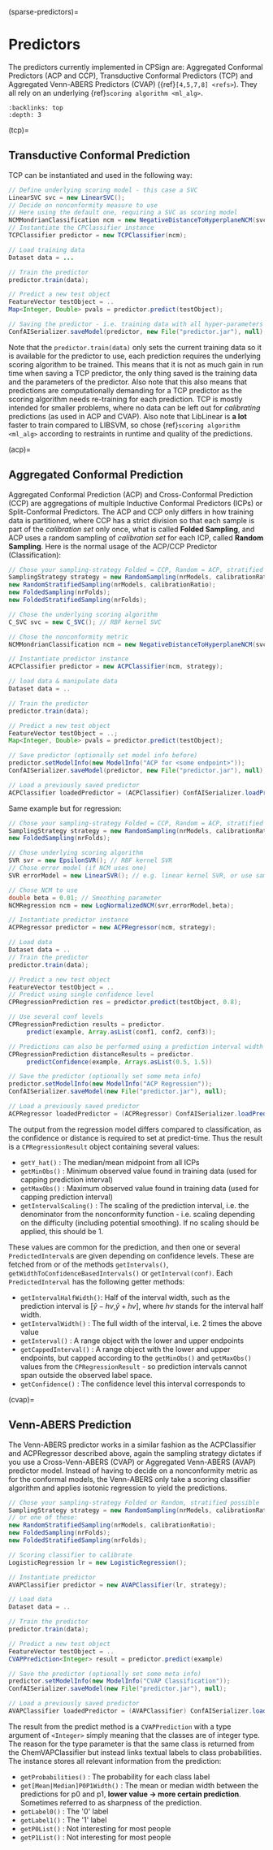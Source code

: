 

(sparse-predictors)=

# Predictors

The predictors currently implemented in CPSign are: Aggregated Conformal Predictors (ACP and CCP), Transductive Conformal Predictors (TCP) and Aggregated Venn-ABERS Predictors (CVAP) ({ref}`[4,5,7,8] <refs>`). They all rely on an underlying {ref}`scoring algorithm <ml_alg>`.

```{contents} Table of Contents
:backlinks: top
:depth: 3
```



(tcp)=

## Transductive Conformal Prediction

TCP can be instantiated and used in the following way:

```java
// Define underlying scoring model - this case a SVC 
LinearSVC svc = new LinearSVC();
// Decide on nonconformity measure to use
// Here using the default one, requiring a SVC as scoring model
NCMMondrianClassification ncm = new NegativeDistanceToHyperplaneNCM(svc);
// Instantiate the CPClassifier instance
TCPClassifier predictor = new TCPClassifier(ncm);

// Load training data
Dataset data = ...

// Train the predictor
predictor.train(data);

// Predict a new test object
FeatureVector testObject = ..
Map<Integer, Double> pvals = predictor.predict(testObject);

// Saving the predictor - i.e. training data with all hyper-parameters
ConfAISerializer.saveModel(predictor, new File("predictor.jar"), null);
```

Note that the `predictor.train(data)` only sets the current training data so it is available for the predictor to use, each prediction requires the underlying scoring algorithm to be trained. This means that it is not as much gain in run time when saving a TCP predictor, the only thing saved is the training data and the parameters of the predictor. Also note that this also means that predictions are computationally demanding for a TCP predictor as the scoring algorithm needs re-training for each prediction. TCP is mostly intended for smaller problems, where no data can be left out for *calibrating* predictions (as used in ACP and CVAP). Also note that LibLinear is **a lot** faster to train compared to LIBSVM, so chose {ref}`scoring algorithm <ml_alg>` according to restraints in runtime and quality of the predictions.

(acp)=

## Aggregated Conformal Prediction

Aggregated Conformal Prediction (ACP) and Cross-Conformal Prediction (CCP) are aggregations of multiple Inductive Conformal Predictors (ICPs) or Split-Conformal Predictors. The ACP and CCP only differs in how training data is partitioned, where CCP has a strict division so that each sample is part of the *calibration set* only once, what is called **Folded Sampling**, and ACP uses a random sampling of *calibration set* for each ICP, called **Random Sampling**. Here is the normal usage of the ACP/CCP Predictor (Classification):

```java
// Chose your sampling-strategy Folded = CCP, Random = ACP, stratified possible (only for classification)
SamplingStrategy strategy = new RandomSampling(nrModels, calibrationRatio);
new RandomStratifiedSampling(nrModels, calibrationRatio);
new FoldedSampling(nrFolds);
new FoldedStratifiedSampling(nrFolds);

// Chose the underlying scoring algorithm
C_SVC svc = new C_SVC(); // RBF kernel SVC 

// Chose the nonconformity metric
NCMMondrianClassification ncm = new NegativeDistanceToHyperplaneNCM(svc);

// Instantiate predictor instance
ACPClassifier predictor = new ACPClassifier(ncm, strategy);

// load data & manipulate data
Dataset data = .. 

// Train the predictor 
predictor.train(data);

// Predict a new test object
FeatureVector testObject = ..;
Map<Integer, Double> pvals = predictor.predict(testObject);

// Save predictor (optionally set model info before)
predictor.setModelInfo(new ModelInfo("ACP for <some endpoint>"));
ConfAISerializer.saveModel(predictor, new File("predictor.jar"), null);

// Load a previously saved predictor
ACPClassifier loadedPredictor = (ACPClassifier) ConfAISerializer.loadPredictor(new File("predictor.jar"), null);
```

Same example but for regression:

```java
// Chose your sampling-strategy Folded = CCP, Random = ACP, stratified *NOT* possible
SamplingStrategy strategy = new RandomSampling(nrModels, calibrationRatio);
new FoldedSampling(nrFolds);

// Chose underlying scoring algorithm
SVR svr = new EpsilonSVR(); // RBF kernel SVR
// Chose error model (if NCM uses one)
SVR errorModel = new LinearSVR(); // e.g. linear kernel SVR, or use same as scorer

// Chose NCM to use
double beta = 0.01; // Smoothing parameter
NCMRegression ncm = new LogNormalizedNCM(svr,errorModel,beta);

// Instantiate predictor instance
ACPRegressor predictor = new ACPRegressor(ncm, strategy);

// Load data 
Dataset data = ..
// Train the predictor
predictor.train(data);

// Predict a new test object
FeatureVector testObject = ..
// Predict using single confidence level
CPRegressionPrediction res = predictor.predict(testObject, 0.8);

// Use several conf levels 
CPRegressionPrediction results = predictor.
     predict(example, Array.asList(conf1, conf2, conf3));

// Predictions can also be performed using a prediction interval width to get what level of confidence that would correspond to
CPRegressionPrediction distanceResults = predictor.
     predictConfidence(example, Arrays.asList(0.5, 1.5))

// Save the predictor (optionally set some meta info)
predictor.setModelInfo(new ModelInfo("ACP Regression"));
ConfAISerializer.saveModel(new File("predictor.jar"), null);

// Load a previously saved predictor
ACPRegressor loadedPredictor = (ACPRegressor) ConfAISerializer.loadPredictor(new File("predictor.jar"), null);
```

The output from the regression model differs compared to classification, as the confidence or distance is required to set at predict-time. Thus the result is a `CPRegressionResult` object containing several values:
  - `getY_hat()` : The median/mean midpoint from all ICPs
  - `getMinObs()` : Minimum observed value found in training data (used for capping prediction interval)
  - `getMaxObs()` : Maximum observed value found in training data (used for capping prediction interval)
  - `getIntervalScaling()` : The scaling of the prediction interval, i.e. the denominator from the nonconformity function - i.e. scaling depending on the difficulty (including potential smoothing). If no scaling should be applied, this should be 1.

These values are common for the prediction, and then one or several `PredictedInterval`s are given depending on confidence levels. These are fetched from or of the methods `getIntervals()`, `getWidthToConfidenceBasedIntervals()` or `getInterval(conf)`. Each `PredictedInterval` has the following getter methods:
- `getIntervalHalfWidth()`: Half of the interval width, such as the prediction interval is [$\hat{y}-hv$,$\hat{y}+hv$], where $hv$ stands for the interval half width.
- `getIntervalWidth()` : The full width of the interval, i.e. 2 times the above value
- `getInterval()` : A range object with the lower and upper endpoints
- `getCappedInterval()` : A range object with the lower and upper endpoints, but capped according to the `getMinObs()` and `getMaxObs()` values from the `CPRegressionResult` - so prediction intervals cannot span outside the observed label space.
- `getConfidence()` : The confidence level this interval corresponds to



(cvap)=

## Venn-ABERS Prediction
The Venn-ABERS predictor works in a similar fashion as the ACPClassifier and ACPRegressor described above, again the sampling strategy dictates if you use a Cross-Venn-ABERS (CVAP) or Aggregated Venn-ABERS (AVAP) predictor model. Instead of having to decide on a nonconformity metric as for the conformal models, the Venn-ABERS only take a scoring classifier algorithm and applies isotonic regression to yield the predictions. 

```java
// Chose your sampling-strategy Folded or Random, stratified possible
SamplingStrategy strategy = new RandomSampling(nrModels, calibrationRatio);
// or one of these:
new RandomStratifiedSampling(nrModels, calibrationRatio);
new FoldedSampling(nrFolds);
new FoldedStratifiedSampling(nrFolds);

// Scoring classifier to calibrate
LogisticRegression lr = new LogisticRegression();

// Instantiate predictor
AVAPClassifier predictor = new AVAPClassifier(lr, strategy);

// Load data 
Dataset data = ..

// Train the predictor 
predictor.train(data);

// Predict a new test object
FeatureVector testObject = ..
CVAPPrediction<Integer> result = predictor.predict(example)

// Save the predictor (optionally set some meta info)
predictor.setModelInfo(new ModelInfo("CVAP Classification")); 
ConfAISerializer.saveModel(new File("predictor.jar"), null);

// Load a previously saved predictor
AVAPClassifier loadedPredictor = (AVAPClassifier) ConfAISerializer.loadPredictor(new File("predictor.jar"), null);
```

The result from the predict method is a `CVAPPrediction` with a type argument of `<Integer>` simply meaning that the classes are of integer type. The reason for the type parameter is that the same class is returned from the ChemVAPClassifier but instead links textual labels to class probabilities. The instance stores all relevant information from the prediction:
  - `getProbabilities()` : The probability for each class label
  - `get[Mean|Median]P0P1Width()` : The mean or median width between the predictions for p0 and p1, **lower value -> more certain prediction**. Sometimes referred to as sharpness of the prediction. 
  - `getLabel0()` : The '0' label 
  - `getLabel1()` : The '1' label
  - `getP0List()` : Not interesting for most people
  - `getP1List()` : Not interesting for most people
